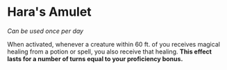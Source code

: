 # Hara's Amulet

_Can be used once per day_

When activated, whenever a creature within 60 ft. of you receives magical healing from a potion or spell, you also receive that healing. **This effect lasts for a number of turns equal to your proficiency bonus.**